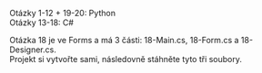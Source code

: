 Otázky 1-12 + 19-20: Python  
Otázky 13-18: C#

Otázka 18 je ve Forms a má 3 části: 18-Main.cs, 18-Form.cs a 18-Designer.cs.  
Projekt si vytvořte sami, následovně stáhněte tyto tři soubory.
